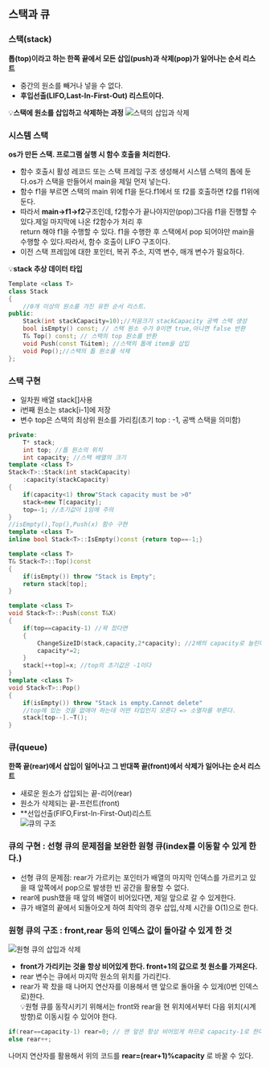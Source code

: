 ## 스택과 큐
### 스택(stack)
**톱(top)이라고 하는 한쪽 끝에서 모든 삽입(push)과 삭제(pop)가 일어나는 순서 리스트**  
- 중간의 원소를 빼거나 넣을 수 없다.  
- **후입선출(LIFO,Last-In-First-Out) 리스트이다.**  

💡**스택에 원소를 삽입하고 삭제하는 과정**
![스택의 삽입과 삭제](https://github.com/euichanhwang/CS_study/blob/main/img/%EC%8A%A4%ED%83%9D%EC%9D%98%20%EC%82%BD%EC%9E%85%EA%B3%BC%20%EC%82%AD%EC%A0%9C%201.png)  
### 시스템 스택  
**os가 만든 스택. 프로그램 실행 시 함수 호출을 처리한다.**  
- 함수 호출시 활성 레코드 또는 스택 프레임 구조 생성해서 시스템 스택의 톱에 둔다.os가 스택을 만들어서 main을 제일 먼저 넣는다.   
- 함수 f1을 부르면 스택의 main 위에 f1을 둔다.f1에서 또 f2를 호출하면 f2를 f1위에 둔다.  
- 따라서 **main->f1->f2**구조인데, f2함수가 끝나야지만(pop)그다음 f1을  진행할 수 있다.제일 마지막에 나온 f2함수가 처리 후  
return 해야 f1을 수행할 수 있다. f1을 수행한 후  스택에서 pop 되어야만 main을 수행할 수 있다.따라서, 함수 호출이 LIFO 구조이다.    
- 이전 스택 프레임에 대한 포인터, 복귀 주소, 지역 변수, 매개 변수가 필요하다.  

💡**stack 추상 데이터 타입**
```c++
Template <class T>
class Stack
{
    //0개 이상의 원소를 가진 유한 순서 리스트.
public:
    Stack(int stackCapacity=10);//처음크기 stackCapacity 공백 스택 생성
    bool isEmpty() const; // 스택 원소 수가 0이면 true,아니면 false 반환
    T& Top() const; // 스택의 top 원소를 반환
    void Push(const T&item); //스택의 톱에 item을 삽입
    void Pop();//스택의 톱 원소를 삭제
};
```  
### 스택 구현
- 일차원 배열 stack[]사용  
- i번째 원소는 stack[i-1]에 저장  
- 변수 top은 스택의 최상위 원소를 가리킴(초기 top : -1, 공백 스택을 의미함)  
```c++
private:
    T* stack;
    int top; //톱 원소의 위치
    int capacity; //스택 배열의 크기
template <class T>
Stack<T>::Stack(int stackCapacity)
    :capacity(stackCapacity)
{
    if(capacity<1) throw"Stack capacity must be >0"
    stack=new T[capacity];
    top=-1; //초기값이 1임에 주의
}
//isEmpty(),Top(),Push(x) 함수 구현
template <class T>
inline bool Stack<T>::IsEmpty()const {return top==-1;}

template <class T>
T& Stack<T>::Top()const
{
    if(isEmpty()) throw "Stack is Empty";
    return stack[top];
}

template <class T>
void Stack<T>::Push(const T&X)
{
    if(top==capacity-1) //꽉 찼다면
    {
        ChangeSizeID(stack,capacity,2*capacity); //2배의 capacity로 늘린다
        capacity*=2;
    }
    stack[++top]=x; //top의 초기값은 -1이다
}
template <class T>
void Stack<T>::Pop()
{
    if(isEmpty()) throw "Stack is empty.Cannot delete"
    //top에 있는 것을 없애야 하는데 어떤 타입인지 모른다 => 소멸자를 부른다.
    stack[top--].~T();
}
```  
### 큐(queue)
**한쪽 끝(rear)에서 삽입이 일어나고 그 반대쪽 끝(front)에서 삭제가 일어나는 순서 리스트**  
- 새로운 원소가 삽입되는 끝-리어(rear)  
- 원소가 삭제되는 끝-프런트(front)  
- **선입선출(FIFO,First-In-First-Out)리스트  
![큐의 구조](https://github.com/euichanhwang/CS_study/blob/main/img/queue%EC%9D%98%20%EA%B5%AC%EC%A1%B0.png)  
### 큐의 구현 : 선형 큐의 문제점을 보완한 원형 큐(index를 이동할 수 있게 한다.) 
- 선형 큐의 문제점: rear가 가르키는 포인터가 배열의 마지막 인덱스를 가르키고 있을 때 앞쪽에서 pop으로 발생한 빈 공간을 활용할 수 없다.  
- rear에 push했을 때 앞의 배열이 비어있다면, 제일 앞으로 갈 수 있게한다.  
- 큐가 배열의 끝에서 되돌아오게 하여 최악의 경우 삽입,삭제 시간을 O(1)으로 한다.  
### 원형 큐의 구조 : front,rear 등의 인덱스 값이 돌아갈 수 있게 한 것
![원형 큐의 삽입과 삭제](https://github.com/euichanhwang/CS_study/blob/main/img/%EC%9B%90%ED%98%95%20%ED%81%90%EC%9D%98%20%EC%82%BD%EC%9E%85%EA%B3%BC%20%EC%82%AD%EC%A0%9C.png)  
- **front가 가리키는 것을 항상 비어있게 한다. front+1의 값으로 첫 원소를 가져온다.**  
- rear 변수는 큐에서 마지막 원소의 위치를 가리킨다. 
- rear가 꽉 찼을 때 나머지 연산자를 이용해서 맨 앞으로 돌아올 수 있게(0번 인덱스로)한다.  
💡원형 큐를 동작시키기 위해서는 front와 rear을 현 위치에서부터 다음 위치(시계방향)로 이동시킬 수 있어야 한다. 
```c++ 
if(rear==capacity-1) rear=0; // 맨 앞은 항상 비어있게 하므로 capacity-1로 한다.  
else rear++;   
```  
나머지 연산자를 활용해서 위의 코드를 **rear=(rear+1)%capacity** 로 바꿀 수 있다.  







